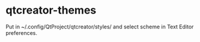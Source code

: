 qtcreator-themes
================
Put in ~/.config/QtProject/qtcreator/styles/ and select scheme in Text Editor preferences.
